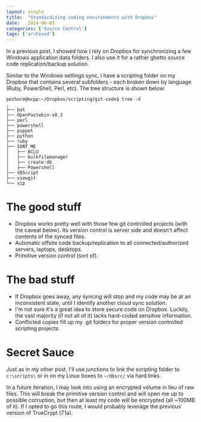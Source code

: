 ```yaml
---
layout: single
title:  "Standardizing coding environments with Dropbox"
date:   2014-06-03
categories: ['Source Control']
tags: ['archived']
---
```


In a previous post, I showed how I rely on Dropbox for synchronizing a few Windows application data folders. I also use it for a rather ghetto source code replication/backup solution.

Similar to the Windows settings sync, I have a scripting folder on my Dropbox that contains several subfolders - each broken down by language (Ruby, PowerShell, Perl, etc). The tree structure is shown below:

```
pezhore@mcpp:~/Dropbox/scripting/git-code$ tree -d
.
├── bat
├── OpenPastebin-v0.3
├── perl
├── powershell
├── puppet
├── python
├── ruby
├── SORT ME
│   ├── BCLU
│   ├── bulkfilemanager
│   ├── create-db
│   ├── Powershell
├── VBScript
├── viewgit
└── vip
```

# The good stuff

* Dropbox works pretty well with those few git controlled projects (with the caveat below). Its version control is server side and doesn't affect contents of the synced files.
* Automatic offsite code backup/replication to all connected/authorized servers, laptops, desktops.
* Primitive version control (sort of).

# The bad stuff

* If Dropbox goes away, any syncing will stop and my code may be at an inconsistent state, until I identify another cloud sync solution.
* I'm not sure it's a great idea to store secure code on Dropbox. Luckily, the vast majority (if not all of it) lacks hard-coded sensitive information.
* Conflicted copies fill up my .git folders for proper version controlled scripting projects.

# Secret Sauce

Just as in my other post, I'll use junctions to link the scripting folder to `c:\scripts\` or in on my Linux boxes to `~/dbsrc/` via hard links.

In a future iteration, I may look into using an encrypted volume in lieu of raw files. This will break the primitive version control and will open me up to possible corruption, but then at least my code will be encrypted (all ~100MB of it). If I opted to go this route, I would probably leverage the previous version of TrueCrypt (7.1a).
